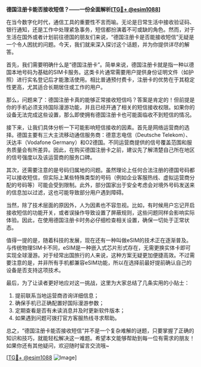 **德国注册卡能否接收短信？——一份全面解析[[TG💪+ @esim1088](https://t.me/s/esim1088)]**

在当今数字化时代，通信工具的重要性不言而喻。无论是日常生活中接收验证码、银行通知，还是工作中处理紧急事务，短信都扮演着不可或缺的角色。然而，对于生活在国外或者计划前往德国的朋友们来说，“德国注册卡是否能接收短信”无疑是一个令人困扰的问题。今天，我们就来深入探讨这个话题，并为你提供详尽的解答。

首先，我们需要明确什么是“德国注册卡”。简单来说，德国注册卡就是指一种以德国本地号码为基础的SIM卡服务。这类卡片通常需要用户提供身份证明文件（如护照）进行实名登记后才能激活使用。相比普通预付费卡，注册卡的优势在于其稳定性更高，尤其适合长期居住或工作的用户。

那么，问题来了：德国注册卡真的能够正常接收短信吗？答案是肯定的！但前提是你的手机必须支持国际漫游功能，并且已经开通了相关的短信接收权限。如果你的设备无法完成这些设置，那么即使拥有德国注册卡也可能面临收不到短信的情况。

接下来，让我们具体分析一下可能影响短信接收的因素。首先是网络运营商的选择。德国主要有三大主流移动通信服务商：德意志电信（Deutsche Telekom）、沃达丰（Vodafone Germany）和O2德国。不同运营商提供的信号覆盖范围和服务质量会有所差异。因此，在购买德国注册卡之前，建议先了解清楚自己所在地区的信号强度以及该运营商的服务口碑。

其次，还需要注意的是号码归属地的问题。虽然理论上任何合法注册的德国号码都可以接收短信，但实际上某些特殊类型的号码（例如企业客服热线、虚拟运营商分配的号码等）可能会受到限制。此外，部分国家出于安全考虑会对境外号码发送来的信息加以过滤，这也可能导致部分用户遇到障碍。

当然，除了技术层面的原因外，人为因素也不容忽视。比如，有时候用户忘记开启接收短信的功能开关，或者误操作导致设置了屏蔽规则，这些问题同样会影响实际体验。因此，在使用德国注册卡时务必仔细检查相关设置，确保一切处于正常状态。

值得一提的是，随着科技的发展，现在还有一种叫做eSIM的技术正在逐渐普及。与传统物理SIM卡不同，eSIM是一种嵌入式芯片形式存在，无需更换实体卡即可实现全球漫游。对于经常出国旅行的人来说，这种方案无疑更加便捷高效。不过需要注意的是，并非所有手机都兼容eSIM功能，所以在选择前最好提前确认自己的设备是否支持这项技术。

最后，为了让读者更好地应对这一挑战，这里为大家总结了几条实用的小贴士：
1. 提前联系当地运营商咨询详细信息；
2. 确保手机已正确配置好国际漫游参数；
3. 定期查看是否有未读消息并及时更新软件版本；
4. 如果遇到问题可拨打官方客服热线寻求帮助。

总之，“德国注册卡能否接收短信”并不是一个复杂难解的谜题，只要掌握了正确的知识和技巧，就能轻松解决这一难题。希望本文能够帮助到每一位有需求的朋友！如果你还有其他疑问，欢迎随时留言交流哦~

[[TG💪+ @esim1088](https://t.me/s/esim1088) ![Image](https://i.postimg.cc/4NQfJmqS/Snipaste-2025-05-13-00-14-12.png)]